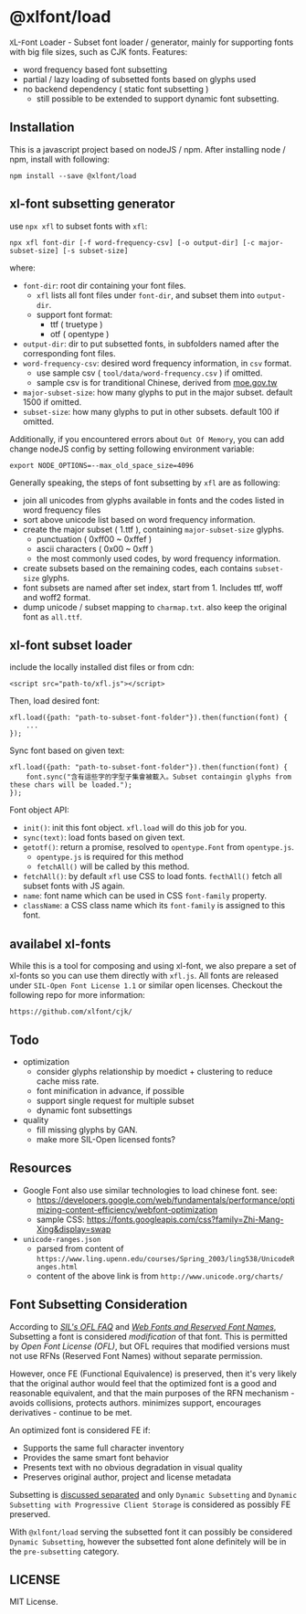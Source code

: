 # @xlfont/load

`X`L-`F`ont `L`oader - Subset font loader / generator, mainly for supporting fonts with big file sizes, such as CJK fonts. Features:

 - word frequency based font subsetting
 - partial / lazy loading of subsetted fonts based on glyphs used
 - no backend dependency ( static font subsetting )
   - still possible to be extended to support dynamic font subsetting.


## Installation

This is a javascript project based on nodeJS / npm. After installing node / npm, install with following:

    npm install --save @xlfont/load


## xl-font subsetting generator

use `npx xfl` to subset fonts with `xfl`:

    npx xfl font-dir [-f word-frequency-csv] [-o output-dir] [-c major-subset-size] [-s subset-size]


where:

 - `font-dir`: root dir containing your font files.
   - `xfl` lists all font files under `font-dir`, and subset them into `output-dir`.
   - support font format:
     - ttf ( truetype )
     - otf ( opentype )
 - `output-dir`: dir to put subsetted fonts, in subfolders named after the corresponding font files.
 - `word-frequency-csv`: desired word frequency information, in `csv` format.
   - use sample csv ( `tool/data/word-frequency.csv` ) if omitted.
   - sample csv is for tranditional Chinese, derived from [moe.gov.tw](http://language.moe.gov.tw/001/Upload/files/SITE_CONTENT/M0001/86NEWS/download/86rest17.TXT)
 - `major-subset-size`: how many glyphs to put in the major subset. default 1500 if omitted.
 - `subset-size`: how many glyphs to put in other subsets. default 100 if omitted.

Additionally, if you encountered errors about `Out Of Memory`, you can add change nodeJS config by setting following environment variable:

    export NODE_OPTIONS=--max_old_space_size=4096


Generally speaking, the steps of font subsetting by `xfl` are as following:

 - join all unicodes from glyphs available in fonts and the codes listed in word frequency files
 - sort above unicode list based on word frequency information.
 - create the major subset ( 1.ttf ), containing `major-subset-size` glyphs.
   - punctuation ( 0xff00 ~ 0xffef )
   - ascii characters ( 0x00 ~ 0xff )
   - the most commonly used codes, by word frequency information.
 - create subsets based on the remaining codes, each contains `subset-size` glyphs.
 - font subsets are named after set index, start from 1. Includes ttf, woff and woff2 format.
 - dump unicode / subset mapping to `charmap.txt`. also keep the original font as `all.ttf`.


## xl-font subset loader

include the locally installed dist files or from cdn:

    <script src="path-to/xfl.js"></script>


Then, load desired font:

    xfl.load({path: "path-to-subset-font-folder"}).then(function(font) {
        ...
    });

Sync font based on given text:

    xfl.load({path: "path-to-subset-font-folder"}).then(function(font) {
        font.sync("含有這些字的字型子集會被載入。Subset containgin glyphs from these chars will be loaded.");
    });



Font object API:

 - `init()`: init this font object. `xfl.load` will do this job for you.
 - `sync(text)`: load fonts based on given text.
 - `getotf()`: return a promise, resolved to `opentype.Font` from `opentype.js`.
   - `opentype.js` is required for this method
   - `fetchAll()` will be called by this method.
 - `fetchAll()`: by default `xfl` use CSS to load fonts. `fecthAll()` fetch all subset fonts with JS again.
 - `name`: font name which can be used in CSS `font-family` property.
 - `className`: a CSS class name which its `font-family` is assigned to this font.


## availabel xl-fonts

While this is a tool for composing and using xl-font, we also prepare a set of xl-fonts so you can use them directly with `xfl.js`. All fonts are released under `SIL-Open Font License 1.1` or similar open licenses. Checkout the following repo for more information:

    https://github.com/xlfont/cjk/



## Todo

 - optimization
   - consider glyphs relationship by moedict + clustering to reduce cache miss rate.
   - font minification in advance, if possible
   - support single request for multiple subset
   - dynamic font subsettings
 - quality
   - fill missing glyphs by GAN.
   - make more SIL-Open licensed fonts?

## Resources

 - Google Font also use similar technologies to load chinese font. see:
   - https://developers.google.com/web/fundamentals/performance/optimizing-content-efficiency/webfont-optimization
   - sample CSS: https://fonts.googleapis.com/css?family=Zhi-Mang-Xing&display=swap
 - `unicode-ranges.json`
   - parsed from content of `https://www.ling.upenn.edu/courses/Spring_2003/ling538/UnicodeRanges.html`
   - content of the above link is from `http://www.unicode.org/charts/`

## Font Subsetting Consideration

According to *[SIL's OFL FAQ](https://scripts.sil.org/cms/scripts/page.php?item_id=OFL-FAQ_web#b4b7db21)* and *[Web Fonts and Reserved Font Names](https://scripts.sil.org/cms/scripts/page.php?site_id=nrsi&id=OFL_web_fonts_and_RFNs#33301a9c)*, Subsetting a font is considered *modification* of that font. This is permitted by *Open Font License (OFL)*, but OFL requires that modified versions must not use RFNs (Reserved Font Names) without separate permission.

However, once FE (Functional Equivalence) is preserved, then it's very likely that the original author would feel that the optimized font is a good and reasonable equivalent, and that the main purposes of the RFN mechanism - avoids collisions, protects authors. minimizes support, encourages derivatives - continue to be met.

An optimized font is considered FE if:

 - Supports the same full character inventory
 - Provides the same smart font behavior
 - Presents text with no obvious degradation in visual quality
 - Preserves original author, project and license metadata

Subsetting is [discussed separated](https://scripts.sil.org/cms/scripts/page.php?site_id=nrsi&id=OFL_web_fonts_and_RFNs#b4599c52) and only `Dynamic Subsetting` and `Dynamic Subsetting with Progressive Client Storage` is considered as possibly FE preserved.

With `@xlfont/load` serving the subsetted font it can possibly be considered `Dynamic Subsetting`, however the subsetted font alone definitely will be in the `pre-subsetting` category.


## LICENSE

MIT License.
